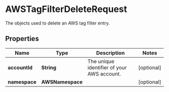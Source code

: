 # AWSTagFilterDeleteRequest

The objects used to delete an AWS tag filter entry.

## Properties

| Name          | Type             | Description                                | Notes      |
| ------------- | ---------------- | ------------------------------------------ | ---------- |
| **accountId** | **String**       | The unique identifier of your AWS account. | [optional] |
| **namespace** | **AWSNamespace** |                                            | [optional] |
